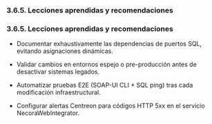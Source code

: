 ### 3.6.5. Lecciones aprendidas y recomendaciones

### 3.6.5. Lecciones aprendidas y recomendaciones

- Documentar exhaustivamente las dependencias de puertos SQL, evitando asignaciones dinámicas.

- Validar cambios en entornos espejo o pre-producción antes de desactivar sistemas legados.

- Automatizar pruebas E2E (SOAP-UI CLI + SQL ping) tras cada modificación infraestructural.

- Configurar alertas Centreon para códigos HTTP 5xx en el servicio NecoraWebIntegrator.
